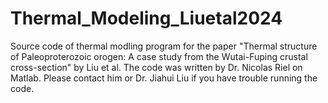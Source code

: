 # Thermal_Modeling_Liuetal2024
Source code of thermal modling program for the paper "Thermal structure of Paleoproterozoic orogen: A case study from the Wutai-Fuping crustal cross-section" by Liu et al.
The code was written by Dr. Nicolas Riel on Matlab. Please contact him or Dr. Jiahui Liu if you have trouble running the code.
